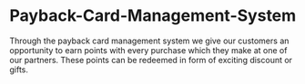 # Payback-Card-Management-System

Through the payback card management system we give our customers an opportunity to earn points with every purchase which they make at one of our partners. These points can be redeemed in form of exciting discount or gifts.
